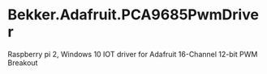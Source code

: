 # Bekker.Adafruit.PCA9685PwmDriver
Raspberry pi 2, Windows 10 IOT driver for Adafruit 16-Channel 12-bit PWM Breakout

